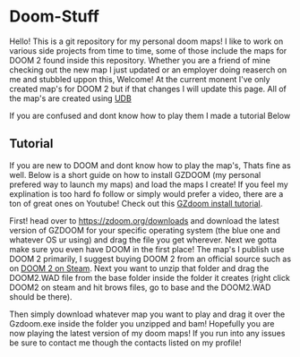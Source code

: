 # Doom-Stuff

Hello! This is a git repository for my personal doom maps! I like to work on various side projects from time to time, some of those include the maps for DOOM 2 found inside this repository. Whether you are a friend of mine checking out the new map I just updated or an employer doing reaserch on me and stubbled uppon this, Welcome! At the current monent I've only created map's for DOOM 2 but if that changes I will update this page. All of the map's are created using [UDB](https://forum.zdoom.org/viewtopic.php?t=66745)

If you are confused and dont know how to play them I made a tutorial Below

## Tutorial

If you are new to DOOM and dont know how to play the map's, Thats fine as well. Below is a short guide on how to install GZDOOM (my personal prefered way to launch my maps) and load the maps I create! If you feel my explination is too hard fo follow or simply would prefer a video, there are a ton of great ones on Youtube! Check out this [GZdoom install tutorial](https://www.youtube.com/watch?v=cWS-FKD-vrw).

First! head over to https://zdoom.org/downloads and download the latest version of GZDOOM for your specific operating system (the blue one and whatever OS ur using) and drag the file you get wherever. Next we gotta make sure you even have DOOM in the first place! The map's I publish use DOOM 2 primarily, I suggest buying DOOM 2 from an official source such as on [DOOM 2 on Steam](https://store.steampowered.com/app/2300/DOOM_II/). Next you want to unzip that folder and drag the DOOM2.WAD file from the base folder inside the folder it creates (right click DOOM2 on steam and hit brows files, go to base and the DOOM2.WAD should be there).

Then simply download whatever map you want to play and drag it over the Gzdoom.exe inside the folder you unzipped and bam! Hopefully you are now playing the latest version of my doom maps! If you run into any issues be sure to contact me though the contacts listed on my profile!

